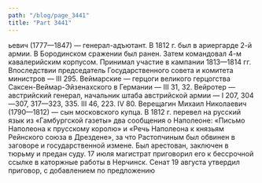 ```yaml
---
path: "/blog/page_3441"
title: "Part 3441"
---
```


ьевич (1777—1847) — генерал-адъютант. В 1812 г. был в ариергарде 2-й армии. В Бородинском сражении был ранен. Затем командовал 4-м кавалерийским корпусом. Принимал участие в кампании 1813—1814 гг. Впоследствии председатель Государственного совета и комитета министров — III 295.
Веймарские — герцоги великого герцогства Саксен-Веймар-Эйзенахского в Германии — III 31, 32.
Вейротер — австрийский генерал, начальник штаба австрийской армии — I 207, 304—307, 317—323, 335. III 46, 223. IV 80.
Верещагин Михаил Николаевич (1790—1812) — сын московского купца. В 1812 г. перевел на русский язык из «Гамбургской газеты» два сообщения о Наполеоне: «Письмо Наполеона к прусскому королю» и «Речь Наполеона к князьям Рейнского союза в Дрездене», за что Растопчиным был обвинен в заговоре и государственной измене. Был арестован, заключен в тюрьму и предан суду. 17 июля магистрат приговорил его к бессрочной ссылке в каторжные работы в Нерчинск. Сенат 19 августа утвердил приговор, с добавлением по предложению 
